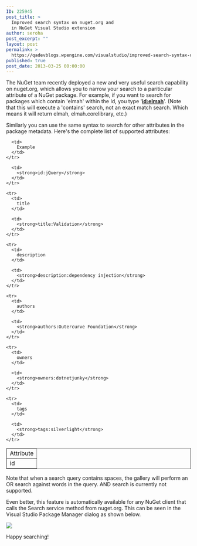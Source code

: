 ```yaml
---
ID: 225945
post_title: >
  Improved search syntax on nuget.org and
  in NuGet Visual Studio extension
author: seroha
post_excerpt: ""
layout: post
permalink: >
  https://qadevblogs.wpengine.com/visualstudio/improved-search-syntax-on-nuget-org-and-in-nuget-visual-studio-extension/
published: true
post_date: 2013-03-25 00:00:00
---
```

The NuGet team recently deployed a new and very useful search capability on nuget.org, which allows you to narrow your search to a pariticular attribute of a NuGet package. For example, if you want to search for packages which contain 'elmah' within the Id, you type '**[id:elmah][1]**'. (Note that this will execute a 'contains' search, not an exact match search. Which means it will return elmah, elmah.corelibrary, etc.)

Similarly you can use the same syntax to search for other attributes in the package metadata. Here's the complete list of supported attributes:

<table cellpadding="8" border="1">
  <thead>
    <tr>
      <td>
        Attribute
      </td>
      
      <td>
        Example
      </td>
    </tr>
  </thead>
  
  <tbody>
    <tr>
      <td>
        id
      </td>
      
      <td>
        <strong>id:jQuery</strong>
      </td>
    </tr>
    
    <tr>
      <td>
        title
      </td>
      
      <td>
        <strong>title:Validation</strong>
      </td>
    </tr>
    
    <tr>
      <td>
        description
      </td>
      
      <td>
        <strong>description:dependency injection</strong>
      </td>
    </tr>
    
    <tr>
      <td>
        authors
      </td>
      
      <td>
        <strong>authors:Outercurve Foundation</strong>
      </td>
    </tr>
    
    <tr>
      <td>
        owners
      </td>
      
      <td>
        <strong>owners:dotnetjunky</strong>
      </td>
    </tr>
    
    <tr>
      <td>
        tags
      </td>
      
      <td>
        <strong>tags:silverlight</strong>
      </td>
    </tr>
  </tbody>
</table>

Note that when a search query contains spaces, the gallery will perform an OR search against words in the query. AND search is currently not supported.

Even better, this feature is automatically available for any NuGet client that calls the Search service method from nuget.org. This can be seen in the Visual Studio Package Manager dialog as shown below.

![][2]

Happy searching!

 [1]: https://nuget.org/packages?q=id%3Aelmah "Search for packages with elmah in Id"
 [2]: https://devblogs.microsoft.com/nuget/wp-content/uploads/sites/49/2019/05/improved-search.png